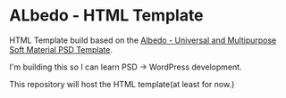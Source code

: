 # ALbedo - HTML Template

HTML Template build based on the [Albedo - Universal and Multipurpose Soft Material PSD Template](https://themeforest.net/item/albedo-universal-multipurpose-soft-material-psd-template/18342218).

I'm building this so I can learn  PSD -> WordPress development.

This repository will host the HTML template(at least for now.)